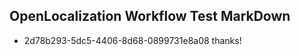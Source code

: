 ## OpenLocalization Workflow Test MarkDown
* 2d78b293-5dc5-4406-8d68-0899731e8a08 thanks!

<!--HONumber=Oct16_HO4-->


